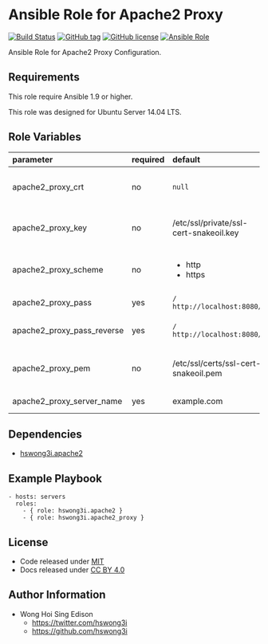 Ansible Role for Apache2 Proxy
==============================

[![Build Status](https://travis-ci.org/pantarei/ansible-role-apache2-proxy.svg?branch=master)](https://travis-ci.org/pantarei/ansible-role-apache2-proxy)
[![GitHub tag](https://img.shields.io/github/tag/pantarei/ansible-role-apache2-proxy.svg)](https://github.com/pantarei/ansible-role-apache2-proxy)
[![GitHub license](https://img.shields.io/github/license/pantarei/ansible-role-apache2-proxy.svg)](https://github.com/pantarei/ansible-role-apache2-proxy/blob/master/LICENSE)
[![Ansible Role](https://img.shields.io/ansible/role/5974.svg)](https://galaxy.ansible.com/detail#/role/5974)

Ansible Role for Apache2 Proxy Configuration.

Requirements
------------

This role require Ansible 1.9 or higher.

This role was designed for Ubuntu Server 14.04 LTS.

Role Variables
--------------

<table>
<colgroup>
<col width="20%" />
<col width="20%" />
<col width="20%" />
<col width="20%" />
<col width="20%" />
</colgroup>
<thead>
<tr class="header">
<th align="left">parameter</th>
<th align="left">required</th>
<th align="left">default</th>
<th align="left">choices</th>
<th align="left">comments</th>
</tr>
</thead>
<tbody>
<tr class="odd">
<td align="left">apache2_proxy_crt</td>
<td align="left">no</td>
<td align="left"><code>null</code></td>
<td align="left"></td>
<td align="left">Skip if <code>null</code>, or pass value as <code>SSLCertificateChainFile</code> to <a href="https://github.com/pantarei/ansible-role-apache2-proxy/blob/release/1.0.0/templates/etc/apache2/sites-available/default.conf.j2">template</a>.</td>
</tr>
<tr class="even">
<td align="left">apache2_proxy_key</td>
<td align="left">no</td>
<td align="left">/etc/ssl/private/ssl-cert-snakeoil.key</td>
<td align="left"></td>
<td align="left">Skip if <code>null</code>, or pass value as <code>SSLCertificateKeyFile</code> to <a href="https://github.com/pantarei/ansible-role-apache2-proxy/blob/release/1.0.0/templates/etc/apache2/sites-available/default.conf.j2">template</a>.</td>
</tr>
<tr class="odd">
<td align="left">apache2_proxy_scheme</td>
<td align="left">no</td>
<td align="left"><ul>
<li>http</li>
<li>https</li>
</ul></td>
<td align="left"></td>
<td align="left">Enable proxy in HTTP mode if <code>http</code>, or enable as Enforced-HTTPS modue if <code>https</code>.</td>
</tr>
<tr class="even">
<td align="left">apache2_proxy_pass</td>
<td align="left">yes</td>
<td align="left"><code>/   http://localhost:8080/</code></td>
<td align="left"></td>
<td align="left">Pass value as <code>ProxyPass</code> to <a href="https://github.com/pantarei/ansible-role-apache2-proxy/blob/release/1.0.0/templates/etc/apache2/sites-available/default.conf.j2">template</a>.</td>
</tr>
<tr class="odd">
<td align="left">apache2_proxy_pass_reverse</td>
<td align="left">yes</td>
<td align="left"><code>/   http://localhost:8080/</code></td>
<td align="left"></td>
<td align="left">Pass value as <code>ProxyPassReverse</code> to <a href="https://github.com/pantarei/ansible-role-apache2-proxy/blob/release/1.0.0/templates/etc/apache2/sites-available/default.conf.j2">template</a>.</td>
</tr>
<tr class="even">
<td align="left">apache2_proxy_pem</td>
<td align="left">no</td>
<td align="left">/etc/ssl/certs/ssl-cert-snakeoil.pem</td>
<td align="left"></td>
<td align="left">Skip if <code>null</code>, or pass value as <code>SSLCertificateFile</code> to <a href="https://github.com/pantarei/ansible-role-apache2-proxy/blob/release/1.0.0/templates/etc/apache2/sites-available/default.conf.j2">template</a>.</td>
</tr>
<tr class="odd">
<td align="left">apache2_proxy_server_name</td>
<td align="left">yes</td>
<td align="left">example.com</td>
<td align="left"></td>
<td align="left">Pass value as <code>ServerName</code> to <a href="https://github.com/pantarei/ansible-role-apache2-proxy/blob/release/1.0.0/templates/etc/apache2/sites-available/default.conf.j2">template</a>.</td>
</tr>
</tbody>
</table>

Dependencies
------------

-   [hswong3i.apache2](https://galaxy.ansible.com/detail#/role/5972)

Example Playbook
----------------

    - hosts: servers
      roles:
        - { role: hswong3i.apache2 }
        - { role: hswong3i.apache2_proxy }

License
-------

-   Code released under [MIT](https://github.com/hswong3i/ansible-role-apache2-proxy/blob/master/LICENSE)
-   Docs released under [CC BY 4.0](http://creativecommons.org/licenses/by/4.0/)

Author Information
------------------

-   Wong Hoi Sing Edison
    -   <https://twitter.com/hswong3i>
    -   <https://github.com/hswong3i>

